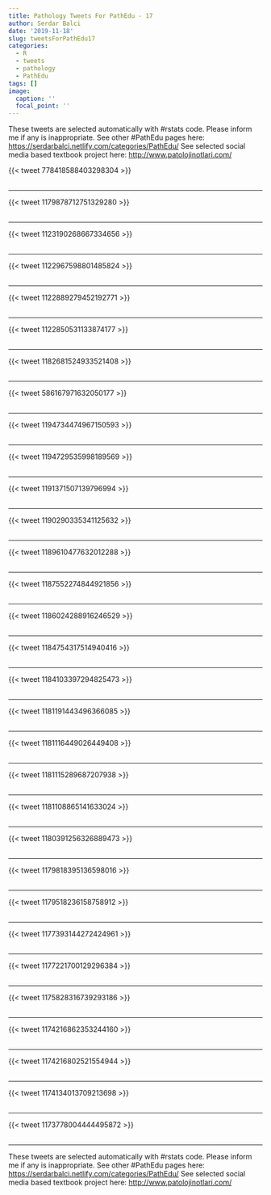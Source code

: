 ```yaml
---
title: Pathology Tweets For PathEdu - 17
author: Serdar Balci
date: '2019-11-18'
slug: tweetsForPathEdu17
categories:
  - R
  - tweets
  - pathology
  - PathEdu
tags: []
image:
  caption: ''
  focal_point: ''
---
```



These tweets are selected automatically with #rstats code. Please inform me if any is inappropriate.
See other #PathEdu pages here: https://serdarbalci.netlify.com/categories/PathEdu/ 
See selected social media based textbook project here: http://www.patolojinotlari.com/

{{< tweet 778418588403298304 >}}
<br>
<br>
<hr>
{{< tweet 1179878712751329280 >}}
<br>
<br>
<hr>
{{< tweet 1123190268667334656 >}}
<br>
<br>
<hr>
{{< tweet 1122967598801485824 >}}
<br>
<br>
<hr>
{{< tweet 1122889279452192771 >}}
<br>
<br>
<hr>
{{< tweet 1122850531133874177 >}}
<br>
<br>
<hr>
{{< tweet 1182681524933521408 >}}
<br>
<br>
<hr>
{{< tweet 586167971632050177 >}}
<br>
<br>
<hr>
{{< tweet 1194734474967150593 >}}
<br>
<br>
<hr>
{{< tweet 1194729535998189569 >}}
<br>
<br>
<hr>
{{< tweet 1191371507139796994 >}}
<br>
<br>
<hr>
{{< tweet 1190290335341125632 >}}
<br>
<br>
<hr>
{{< tweet 1189610477632012288 >}}
<br>
<br>
<hr>
{{< tweet 1187552274844921856 >}}
<br>
<br>
<hr>
{{< tweet 1186024288916246529 >}}
<br>
<br>
<hr>
{{< tweet 1184754317514940416 >}}
<br>
<br>
<hr>
{{< tweet 1184103397294825473 >}}
<br>
<br>
<hr>
{{< tweet 1181191443496366085 >}}
<br>
<br>
<hr>
{{< tweet 1181116449026449408 >}}
<br>
<br>
<hr>
{{< tweet 1181115289687207938 >}}
<br>
<br>
<hr>
{{< tweet 1181108865141633024 >}}
<br>
<br>
<hr>
{{< tweet 1180391256326889473 >}}
<br>
<br>
<hr>
{{< tweet 1179818395136598016 >}}
<br>
<br>
<hr>
{{< tweet 1179518236158758912 >}}
<br>
<br>
<hr>
{{< tweet 1177393144272424961 >}}
<br>
<br>
<hr>
{{< tweet 1177221700129296384 >}}
<br>
<br>
<hr>
{{< tweet 1175828316739293186 >}}
<br>
<br>
<hr>
{{< tweet 1174216862353244160 >}}
<br>
<br>
<hr>
{{< tweet 1174216802521554944 >}}
<br>
<br>
<hr>
{{< tweet 1174134013709213698 >}}
<br>
<br>
<hr>
{{< tweet 1173778004444495872 >}}
<br>
<br>
<hr>


These tweets are selected automatically with #rstats code. Please inform me if any is inappropriate.
See other #PathEdu pages here: https://serdarbalci.netlify.com/categories/PathEdu/ 
See selected social media based textbook project here: http://www.patolojinotlari.com/
